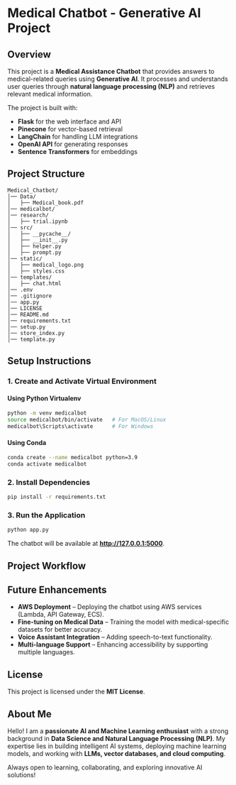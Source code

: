 # Medical Chatbot - Generative AI Project

## Overview

This project is a **Medical Assistance Chatbot** that provides answers to medical-related queries using **Generative AI**. It processes and understands user queries through **natural language processing (NLP)** and retrieves relevant medical information.

The project is built with:

- **Flask** for the web interface and API
- **Pinecone** for vector-based retrieval
- **LangChain** for handling LLM integrations
- **OpenAI API** for generating responses
- **Sentence Transformers** for embeddings

## Project Structure

```
Medical_Chatbot/
│── Data/
│   ├── Medical_book.pdf
│── medicalbot/
│── research/
│   ├── trial.ipynb
│── src/
│   ├── __pycache__/
│   ├── __init__.py
│   ├── helper.py
│   ├── prompt.py
│── static/
│   ├── medical_logo.png
│   ├── styles.css
│── templates/
│   ├── chat.html
│── .env
│── .gitignore
│── app.py
│── LICENSE
│── README.md
│── requirements.txt
│── setup.py
│── store_index.py
│── template.py
```

## Setup Instructions

### 1. Create and Activate Virtual Environment

#### **Using Python Virtualenv**

```sh
python -m venv medicalbot
source medicalbot/bin/activate   # For MacOS/Linux
medicalbot\Scripts\activate      # For Windows
```

#### **Using Conda**

```sh
conda create --name medicalbot python=3.9
conda activate medicalbot
```

### 2. Install Dependencies

```sh
pip install -r requirements.txt
```

### 3. Run the Application

```sh
python app.py
```

The chatbot will be available at **http://127.0.0.1:5000**.

## Project Workflow

## Future Enhancements

- **AWS Deployment** – Deploying the chatbot using AWS services (Lambda, API Gateway, ECS).
- **Fine-tuning on Medical Data** – Training the model with medical-specific datasets for better accuracy.
- **Voice Assistant Integration** – Adding speech-to-text functionality.
- **Multi-language Support** – Enhancing accessibility by supporting multiple languages.

## License

This project is licensed under the **MIT License**.

## About Me

Hello! I am a **passionate AI and Machine Learning enthusiast** with a strong background in **Data Science and Natural Language Processing (NLP)**. My expertise lies in building intelligent AI systems, deploying machine learning models, and working with **LLMs, vector databases, and cloud computing**.

Always open to learning, collaborating, and exploring innovative AI solutions!
